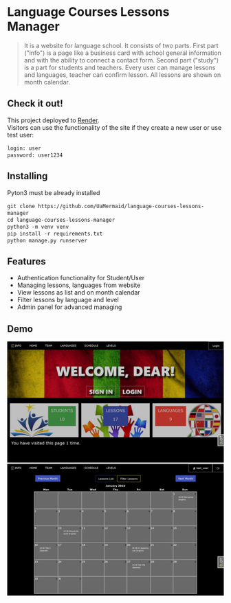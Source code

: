 # Language Courses Lessons Manager
> 
> It is a website for language school. 
> It consists of two parts. 
> First part ("info") is a page like a business card with school general information 
> and with the ability to connect a contact form. 
> Second part ("study") is a part for students and teachers. 
> Every user can manage lessons and languages, 
> teacher can confirm lesson. 
> All lessons are shown on month calendar.


## Check it out!

This project deployed to [Render](https://language-courses.onrender.com/).<br>
Visitors can use the functionality of the site 
if they create a new user or use test user:
~~~ 
login: user
password: user1234
~~~


## Installing 

Pyton3 must be already installed

```shell
git clone https://github.com/UaMermaid/language-courses-lessons-manager
cd language-courses-lessons-manager
python3 -m venv venv
pip install -r requirements.txt
python manage.py runserver
```




## Features

* Authentication functionality for Student/User
* Managing lessons, languages from website
* View lessons as list and on month calendar
* Filter lessons by language and level
* Admin panel for advanced managing

## Demo
![Website study homepage](study_home_page.png)
![Website lessons calendar](lessons_calendar.png)